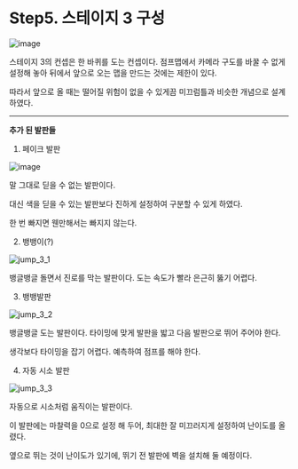 # Step5. 스테이지 3 구성

![image](https://user-images.githubusercontent.com/66288087/189924590-d2d9b5a7-5adc-47bc-b1e6-6f842e05592e.png)

스테이지 3의 컨셉은 한 바퀴를 도는 컨셉이다. 점프맵에서 카메라 구도를 바꿀 수 없게 설정해 놓아 뒤에서 앞으로 오는 맵을 만드는 것에는 제한이 있다.

따라서 앞으로 올 때는 떨어질 위험이 없을 수 있게끔 미끄럼틀과 비슷한 개념으로 설계하였다.

<hr>

**추가 된 발판들**

1. 페이크 발판

![image](https://user-images.githubusercontent.com/66288087/189924953-26e805b7-22b7-4eec-bc04-f26e4dd14234.png)

말 그대로 딛을 수 없는 발판이다.

대신 색을 딛을 수 있는 발판보다 진하게 설정하여 구분할 수 있게 하였다.

한 번 빠지면 웬만해서는 빠지지 않는다.


2. 뱅뱅이(?)

![jump_3_1](https://user-images.githubusercontent.com/66288087/189925713-46fc7219-b1b9-47a4-a386-70d162468443.gif)

뱅글뱅글 돌면서 진로를 막는 발판이다. 도는 속도가 빨라 은근히 뚫기 어렵다.


3. 뱅뱅발판

![jump_3_2](https://user-images.githubusercontent.com/66288087/189926650-6195dcf7-ec34-4d12-9280-9a9b1bc365a5.gif)

뱅글뱅글 도는 발판이다. 타이밍에 맞게 발판을 밟고 다음 발판으로 뛰어 주어야 한다.

생각보다 타이밍을 잡기 어렵다. 예측하여 점프를 해야 한다.


4. 자동 시소 발판

![jump_3_3](https://user-images.githubusercontent.com/66288087/189927928-4670c426-f6d7-4ab0-837a-b4e8008f1348.gif)

자동으로 시소처럼 움직이는 발판이다.

이 발판에는 마찰력을 0으로 설정 해 두어, 최대한 잘 미끄러지게 설정하여 난이도를 올렸다.

옆으로 뛰는 것이 난이도가 있기에, 뛰기 전 발판에 벽을 설치해 둘 예정이다.




